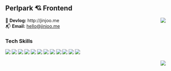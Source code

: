 

<div align="left">
  <h2>Perlpark 💘 Frontend</h2>
	<img align="right" src="https://github-readme-stats.vercel.app/api/top-langs/?username=perlpark&layout=compact"/> 
	<div>
		📒 <b>Devlog:</b> http://jinjoo.me<br />
  	📬 <b>Email:</b> <a href="mailto:hello@jinjoo.me">hello@jinjoo.me</a><br />
	</div>
  <h3>Tech Skills</h3>
  <img src="https://img.shields.io/badge/JavaScript-F7DF1E?style=flat&logo=JavaScript&logoColor=black" />
	<img src="https://img.shields.io/badge/TypeScript-3178C6?style=flat&logo=TypeScript&logoColor=white" />
  <img src="https://img.shields.io/badge/React-61DAFB?style=flat&logo=React&logoColor=black" />
	<img src="https://img.shields.io/badge/Next.js-000000?style=flat&logo=Next.js&logoColor=white" />
  <img src="https://img.shields.io/badge/Redux-764ABC?style=flat&logo=Redux&logoColor=white" />
	<img src="https://img.shields.io/badge/React Query-FF4154?style=flat&logo=ReactQuery&logoColor=white" />
	<img src="https://img.shields.io/badge/React Hook Form-EC5990?style=flat&logo=ReactHookForm&logoColor=white" />
	<img src="https://img.shields.io/badge/HTML5-E34F26?style=flat&logo=HTML5&logoColor=white" />
	<img src="https://img.shields.io/badge/CSS3-1572B6?style=flat&logo=CSS3&logoColor=white" />
	<img src="https://img.shields.io/badge/Sass-CC6699?style=flat&logo=Sass&logoColor=white" />
	<img src="https://img.shields.io/badge/Styled Components-DB7093?style=flat&logo=styled-components&logoColor=white" />
	<img src="https://img.shields.io/badge/Tailwind CSS-06B6D4?style=flat&logo=TailwindCSS&logoColor=white" />
  <br />
  <br />
	<img align="right" src="http://mazandi.herokuapp.com/api?handle=jinjoopark&theme=cold"/>
</div>
